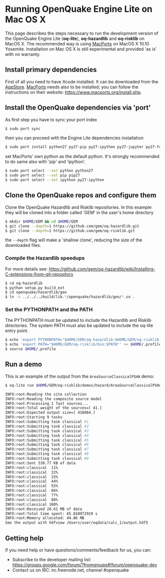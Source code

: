 # Running OpenQuake Engine Lite on Mac OS X
This page describes the steps necessary to run the development version of the OpenQuake Engine Lite (**oq-lite**), **oq-hazardlib** and **oq-risklib** on MacOS X. The recommended way is using [MacPorts](https://www.macports.org/) on MacOS X 10.10 Yosemite. Installation on Mac OS X is still experimental and provided 'as is' with no warranty. 

## Install primary dependencies
First of all you need to have Xcode installed. It can be downloaded from the [AppStore](https://itunes.apple.com/us/app/xcode/id497799835?ls=1&mt=12). [MacPorts](https://www.macports.org/) needs also to be installed; you can follow the instructions on their website: https://www.macports.org/install.php.

## Install the OpenQuake dependencies via 'port'

As first step you have to sync your port index
```bash
$ sudo port sync
```

then you can proceed with the Engine Lite dependencies installation
```bash
$ sudo port install python27 py27-pip py27-ipython py27-jupyter py27-futures py27-h5py py27-lxml py27-mock py27-nose py27-numpy py27-psutil py27-scipy py27-shapely
```

set MacPorts' own python as the default python. It's strongly recommended to do same also with 'pip' and 'ipython'.
```bash
$ sudo port select --set python python27
$ sudo port select --set pip pip27
$ sudo port select --set ipython py27-ipython
```

## Clone the OpenQuake repos and configure them

Clone the OpenQuake Hazardlib and Risklib repositories. In this example they will be cloned into a folder called 'GEM' in the user's home directory
```bash
$ mkdir $HOME/GEM && cd $HOME/GEM
$ git clone --depth=1 https://github.com/gem/oq-hazardlib.git
$ git clone --depth=1 https://github.com/gem/oq-risklib.git
```

the `--depth` flag will make a 'shallow clone', reducing the size of the downloaded files.

### Compile the Hazardlib speedups

For more details see: https://github.com/gem/oq-hazardlib/wiki/Installing-C-extensions-from-git-repository
```bash
$ cd oq-hazardlib
$ python setup.py build_ext
$ cd openquake/hazardlib/geo
$ ln -s ../../../build/lib.*/openquake/hazardlib/geo/*.so .
```

### Set the PYTHONPATH and the PATH

The PYTHONPATH must be updated to include the Hazardlib and Risklib directories. The system PATH must also be updated to include the oq-lite entry point.
```bash
$ echo 'export PYTHONPATH="$HOME/GEM/oq-hazardlib:$HOME/GEM/oq-risklib:$PYTHONPATH"' >> $HOME/.profile
$ echo 'export PATH="$HOME/GEM/oq-risklib/bin:$PATH"' >> $HOME/.profile
$ source $HOME/.profile
```

## Run a demo

This is an example of the output from the `AreaSourceClassicalPSHA` demo:

```bash
$ oq-lite run $HOME/GEM/oq-risklib/demos/hazard/AreaSourceClassicalPSHA/job.ini

INFO:root:Reading the site collection
INFO:root:Reading the composite source model
INFO:root:Processing 1 fast sources...
INFO:root:Total weight of the sources=[ 41.]
INFO:root:Expected output size=[ 416064.]
INFO:root:Starting 9 tasks
INFO:root:Submitting task classical #1
INFO:root:Submitting task classical #2
INFO:root:Submitting task classical #3
INFO:root:Submitting task classical #4
INFO:root:Submitting task classical #5
INFO:root:Submitting task classical #6
INFO:root:Submitting task classical #7
INFO:root:Submitting task classical #8
INFO:root:Submitting task classical #9
INFO:root:Sent 530.77 KB of data
INFO:root:classical  11%
INFO:root:classical  22%
INFO:root:classical  33%
INFO:root:classical  44%
INFO:root:classical  55%
INFO:root:classical  66%
INFO:root:classical  77%
INFO:root:classical  88%
INFO:root:classical 100%
INFO:root:Received 28.61 MB of data
INFO:root:Total time spent: 65.810972929 s
INFO:root:Memory allocated: 44.86 MB
See the output with hdfview /Users/user/oqdata/calc_1/output.hdf5
```

## Getting help
If you need help or have questions/comments/feedback for us, you can:
  * Subscribe to the developer mailing list: https://groups.google.com/forum/?fromgroups#!forum/openquake-dev
  * Contact us on IRC: irc.freenode.net, channel #openquake
